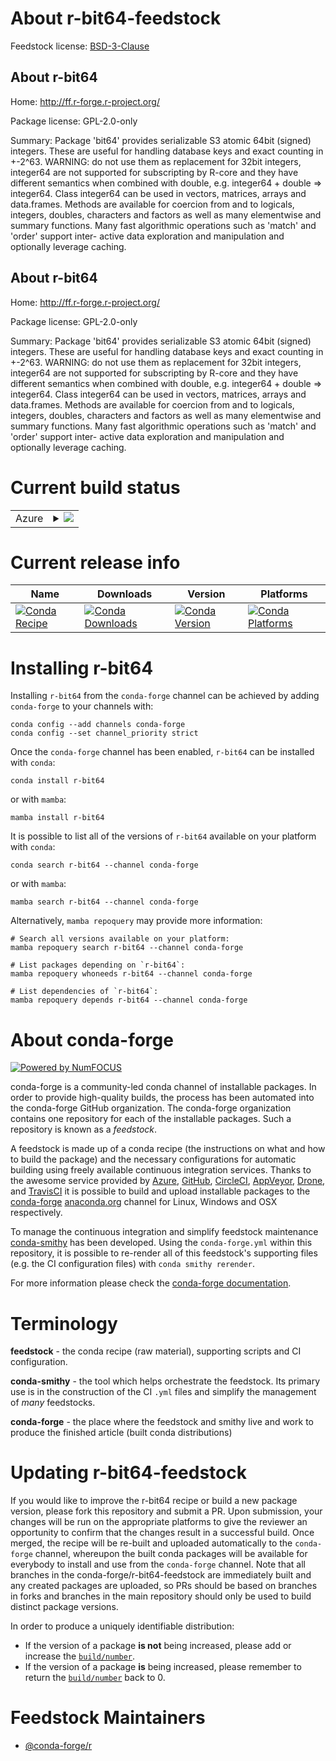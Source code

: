 About r-bit64-feedstock
=======================

Feedstock license: [BSD-3-Clause](https://github.com/conda-forge/r-bit64-feedstock/blob/main/LICENSE.txt)


About r-bit64
-------------

Home: http://ff.r-forge.r-project.org/

Package license: GPL-2.0-only

Summary:  Package 'bit64' provides serializable S3 atomic 64bit (signed) integers.  These are useful for handling database keys and exact counting in +-2^63. WARNING: do not use them as replacement for 32bit integers, integer64 are not supported for subscripting by R-core and they have different semantics when  combined with double, e.g. integer64 + double => integer64.  Class integer64 can be used in vectors, matrices, arrays and data.frames.  Methods are available for coercion from and to logicals, integers, doubles,  characters and factors as well as many elementwise and summary functions.  Many fast algorithmic operations such as 'match' and 'order' support inter- active data exploration and manipulation and optionally leverage caching.

About r-bit64
-------------

Home: http://ff.r-forge.r-project.org/

Package license: GPL-2.0-only

Summary:  Package 'bit64' provides serializable S3 atomic 64bit (signed) integers.  These are useful for handling database keys and exact counting in +-2^63. WARNING: do not use them as replacement for 32bit integers, integer64 are not supported for subscripting by R-core and they have different semantics when  combined with double, e.g. integer64 + double => integer64.  Class integer64 can be used in vectors, matrices, arrays and data.frames.  Methods are available for coercion from and to logicals, integers, doubles,  characters and factors as well as many elementwise and summary functions.  Many fast algorithmic operations such as 'match' and 'order' support inter- active data exploration and manipulation and optionally leverage caching.

Current build status
====================


<table>
    
  <tr>
    <td>Azure</td>
    <td>
      <details>
        <summary>
          <a href="https://dev.azure.com/conda-forge/feedstock-builds/_build/latest?definitionId=1004&branchName=main">
            <img src="https://dev.azure.com/conda-forge/feedstock-builds/_apis/build/status/r-bit64-feedstock?branchName=main">
          </a>
        </summary>
        <table>
          <thead><tr><th>Variant</th><th>Status</th></tr></thead>
          <tbody><tr>
              <td>linux_64_r_base4.3</td>
              <td>
                <a href="https://dev.azure.com/conda-forge/feedstock-builds/_build/latest?definitionId=1004&branchName=main">
                  <img src="https://dev.azure.com/conda-forge/feedstock-builds/_apis/build/status/r-bit64-feedstock?branchName=main&jobName=linux&configuration=linux%20linux_64_r_base4.3" alt="variant">
                </a>
              </td>
            </tr><tr>
              <td>linux_64_r_base4.4</td>
              <td>
                <a href="https://dev.azure.com/conda-forge/feedstock-builds/_build/latest?definitionId=1004&branchName=main">
                  <img src="https://dev.azure.com/conda-forge/feedstock-builds/_apis/build/status/r-bit64-feedstock?branchName=main&jobName=linux&configuration=linux%20linux_64_r_base4.4" alt="variant">
                </a>
              </td>
            </tr><tr>
              <td>linux_aarch64_r_base4.3</td>
              <td>
                <a href="https://dev.azure.com/conda-forge/feedstock-builds/_build/latest?definitionId=1004&branchName=main">
                  <img src="https://dev.azure.com/conda-forge/feedstock-builds/_apis/build/status/r-bit64-feedstock?branchName=main&jobName=linux&configuration=linux%20linux_aarch64_r_base4.3" alt="variant">
                </a>
              </td>
            </tr><tr>
              <td>linux_aarch64_r_base4.4</td>
              <td>
                <a href="https://dev.azure.com/conda-forge/feedstock-builds/_build/latest?definitionId=1004&branchName=main">
                  <img src="https://dev.azure.com/conda-forge/feedstock-builds/_apis/build/status/r-bit64-feedstock?branchName=main&jobName=linux&configuration=linux%20linux_aarch64_r_base4.4" alt="variant">
                </a>
              </td>
            </tr><tr>
              <td>linux_ppc64le_r_base4.3</td>
              <td>
                <a href="https://dev.azure.com/conda-forge/feedstock-builds/_build/latest?definitionId=1004&branchName=main">
                  <img src="https://dev.azure.com/conda-forge/feedstock-builds/_apis/build/status/r-bit64-feedstock?branchName=main&jobName=linux&configuration=linux%20linux_ppc64le_r_base4.3" alt="variant">
                </a>
              </td>
            </tr><tr>
              <td>linux_ppc64le_r_base4.4</td>
              <td>
                <a href="https://dev.azure.com/conda-forge/feedstock-builds/_build/latest?definitionId=1004&branchName=main">
                  <img src="https://dev.azure.com/conda-forge/feedstock-builds/_apis/build/status/r-bit64-feedstock?branchName=main&jobName=linux&configuration=linux%20linux_ppc64le_r_base4.4" alt="variant">
                </a>
              </td>
            </tr><tr>
              <td>osx_64_r_base4.3</td>
              <td>
                <a href="https://dev.azure.com/conda-forge/feedstock-builds/_build/latest?definitionId=1004&branchName=main">
                  <img src="https://dev.azure.com/conda-forge/feedstock-builds/_apis/build/status/r-bit64-feedstock?branchName=main&jobName=osx&configuration=osx%20osx_64_r_base4.3" alt="variant">
                </a>
              </td>
            </tr><tr>
              <td>osx_64_r_base4.4</td>
              <td>
                <a href="https://dev.azure.com/conda-forge/feedstock-builds/_build/latest?definitionId=1004&branchName=main">
                  <img src="https://dev.azure.com/conda-forge/feedstock-builds/_apis/build/status/r-bit64-feedstock?branchName=main&jobName=osx&configuration=osx%20osx_64_r_base4.4" alt="variant">
                </a>
              </td>
            </tr><tr>
              <td>osx_arm64_r_base4.3</td>
              <td>
                <a href="https://dev.azure.com/conda-forge/feedstock-builds/_build/latest?definitionId=1004&branchName=main">
                  <img src="https://dev.azure.com/conda-forge/feedstock-builds/_apis/build/status/r-bit64-feedstock?branchName=main&jobName=osx&configuration=osx%20osx_arm64_r_base4.3" alt="variant">
                </a>
              </td>
            </tr><tr>
              <td>osx_arm64_r_base4.4</td>
              <td>
                <a href="https://dev.azure.com/conda-forge/feedstock-builds/_build/latest?definitionId=1004&branchName=main">
                  <img src="https://dev.azure.com/conda-forge/feedstock-builds/_apis/build/status/r-bit64-feedstock?branchName=main&jobName=osx&configuration=osx%20osx_arm64_r_base4.4" alt="variant">
                </a>
              </td>
            </tr><tr>
              <td>win_64_r_base4.3</td>
              <td>
                <a href="https://dev.azure.com/conda-forge/feedstock-builds/_build/latest?definitionId=1004&branchName=main">
                  <img src="https://dev.azure.com/conda-forge/feedstock-builds/_apis/build/status/r-bit64-feedstock?branchName=main&jobName=win&configuration=win%20win_64_r_base4.3" alt="variant">
                </a>
              </td>
            </tr><tr>
              <td>win_64_r_base4.4</td>
              <td>
                <a href="https://dev.azure.com/conda-forge/feedstock-builds/_build/latest?definitionId=1004&branchName=main">
                  <img src="https://dev.azure.com/conda-forge/feedstock-builds/_apis/build/status/r-bit64-feedstock?branchName=main&jobName=win&configuration=win%20win_64_r_base4.4" alt="variant">
                </a>
              </td>
            </tr>
          </tbody>
        </table>
      </details>
    </td>
  </tr>
</table>

Current release info
====================

| Name | Downloads | Version | Platforms |
| --- | --- | --- | --- |
| [![Conda Recipe](https://img.shields.io/badge/recipe-r--bit64-green.svg)](https://anaconda.org/conda-forge/r-bit64) | [![Conda Downloads](https://img.shields.io/conda/dn/conda-forge/r-bit64.svg)](https://anaconda.org/conda-forge/r-bit64) | [![Conda Version](https://img.shields.io/conda/vn/conda-forge/r-bit64.svg)](https://anaconda.org/conda-forge/r-bit64) | [![Conda Platforms](https://img.shields.io/conda/pn/conda-forge/r-bit64.svg)](https://anaconda.org/conda-forge/r-bit64) |

Installing r-bit64
==================

Installing `r-bit64` from the `conda-forge` channel can be achieved by adding `conda-forge` to your channels with:

```
conda config --add channels conda-forge
conda config --set channel_priority strict
```

Once the `conda-forge` channel has been enabled, `r-bit64` can be installed with `conda`:

```
conda install r-bit64
```

or with `mamba`:

```
mamba install r-bit64
```

It is possible to list all of the versions of `r-bit64` available on your platform with `conda`:

```
conda search r-bit64 --channel conda-forge
```

or with `mamba`:

```
mamba search r-bit64 --channel conda-forge
```

Alternatively, `mamba repoquery` may provide more information:

```
# Search all versions available on your platform:
mamba repoquery search r-bit64 --channel conda-forge

# List packages depending on `r-bit64`:
mamba repoquery whoneeds r-bit64 --channel conda-forge

# List dependencies of `r-bit64`:
mamba repoquery depends r-bit64 --channel conda-forge
```


About conda-forge
=================

[![Powered by
NumFOCUS](https://img.shields.io/badge/powered%20by-NumFOCUS-orange.svg?style=flat&colorA=E1523D&colorB=007D8A)](https://numfocus.org)

conda-forge is a community-led conda channel of installable packages.
In order to provide high-quality builds, the process has been automated into the
conda-forge GitHub organization. The conda-forge organization contains one repository
for each of the installable packages. Such a repository is known as a *feedstock*.

A feedstock is made up of a conda recipe (the instructions on what and how to build
the package) and the necessary configurations for automatic building using freely
available continuous integration services. Thanks to the awesome service provided by
[Azure](https://azure.microsoft.com/en-us/services/devops/), [GitHub](https://github.com/),
[CircleCI](https://circleci.com/), [AppVeyor](https://www.appveyor.com/),
[Drone](https://cloud.drone.io/welcome), and [TravisCI](https://travis-ci.com/)
it is possible to build and upload installable packages to the
[conda-forge](https://anaconda.org/conda-forge) [anaconda.org](https://anaconda.org/)
channel for Linux, Windows and OSX respectively.

To manage the continuous integration and simplify feedstock maintenance
[conda-smithy](https://github.com/conda-forge/conda-smithy) has been developed.
Using the ``conda-forge.yml`` within this repository, it is possible to re-render all of
this feedstock's supporting files (e.g. the CI configuration files) with ``conda smithy rerender``.

For more information please check the [conda-forge documentation](https://conda-forge.org/docs/).

Terminology
===========

**feedstock** - the conda recipe (raw material), supporting scripts and CI configuration.

**conda-smithy** - the tool which helps orchestrate the feedstock.
                   Its primary use is in the construction of the CI ``.yml`` files
                   and simplify the management of *many* feedstocks.

**conda-forge** - the place where the feedstock and smithy live and work to
                  produce the finished article (built conda distributions)


Updating r-bit64-feedstock
==========================

If you would like to improve the r-bit64 recipe or build a new
package version, please fork this repository and submit a PR. Upon submission,
your changes will be run on the appropriate platforms to give the reviewer an
opportunity to confirm that the changes result in a successful build. Once
merged, the recipe will be re-built and uploaded automatically to the
`conda-forge` channel, whereupon the built conda packages will be available for
everybody to install and use from the `conda-forge` channel.
Note that all branches in the conda-forge/r-bit64-feedstock are
immediately built and any created packages are uploaded, so PRs should be based
on branches in forks and branches in the main repository should only be used to
build distinct package versions.

In order to produce a uniquely identifiable distribution:
 * If the version of a package **is not** being increased, please add or increase
   the [``build/number``](https://docs.conda.io/projects/conda-build/en/latest/resources/define-metadata.html#build-number-and-string).
 * If the version of a package **is** being increased, please remember to return
   the [``build/number``](https://docs.conda.io/projects/conda-build/en/latest/resources/define-metadata.html#build-number-and-string)
   back to 0.

Feedstock Maintainers
=====================

* [@conda-forge/r](https://github.com/conda-forge/r/)


